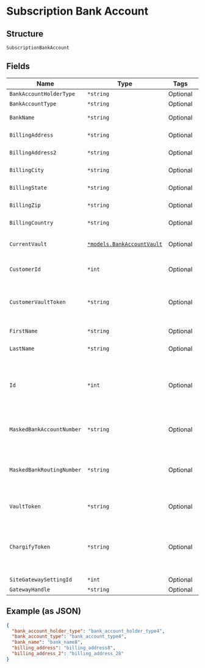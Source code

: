 
# Subscription Bank Account

## Structure

`SubscriptionBankAccount`

## Fields

| Name | Type | Tags | Description |
|  --- | --- | --- | --- |
| `BankAccountHolderType` | `*string` | Optional | Defaults to personal |
| `BankAccountType` | `*string` | Optional | Defaults to checking |
| `BankName` | `*string` | Optional | The bank where the account resides |
| `BillingAddress` | `*string` | Optional | The current billing street address for the bank account |
| `BillingAddress2` | `*string` | Optional | The current billing street address, second line, for the bank account |
| `BillingCity` | `*string` | Optional | The current billing address city for the bank account |
| `BillingState` | `*string` | Optional | The current billing address state for the bank account |
| `BillingZip` | `*string` | Optional | The current billing address zip code for the bank account |
| `BillingCountry` | `*string` | Optional | The current billing address country for the bank account |
| `CurrentVault` | [`*models.BankAccountVault`](../../doc/models/bank-account-vault.md) | Optional | The vault that stores the payment profile with the provided vault_token. |
| `CustomerId` | `*int` | Optional | The Chargify-assigned id for the customer record to which the bank account belongs |
| `CustomerVaultToken` | `*string` | Optional | (only for Authorize.Net CIM storage): the customerProfileId for the owner of the customerPaymentProfileId provided as the vault_token |
| `FirstName` | `*string` | Optional | The first name of the bank account holder |
| `LastName` | `*string` | Optional | The last name of the bank account holder |
| `Id` | `*int` | Optional | The Chargify-assigned ID of the stored bank account. This value can be used as an input to payment_profile_id when creating a subscription, in order to re-use a stored payment profile for the same customer |
| `MaskedBankAccountNumber` | `*string` | Optional | A string representation of the stored bank account number with all but the last 4 digits marked with X’s (i.e. ‘XXXXXXX1111’) |
| `MaskedBankRoutingNumber` | `*string` | Optional | A string representation of the stored bank routing number with all but the last 4 digits marked with X’s (i.e. ‘XXXXXXX1111’). payment_type will be bank_account |
| `VaultToken` | `*string` | Optional | The “token” provided by your vault storage for an already stored payment profile |
| `ChargifyToken` | `*string` | Optional | Token received after sending billing informations using chargify.js. This token will only be received if passed as a sole attribute of credit_card_attributes (i.e. tok_9g6hw85pnpt6knmskpwp4ttt) |
| `SiteGatewaySettingId` | `*int` | Optional | - |
| `GatewayHandle` | `*string` | Optional | - |

## Example (as JSON)

```json
{
  "bank_account_holder_type": "bank_account_holder_type4",
  "bank_account_type": "bank_account_type4",
  "bank_name": "bank_name8",
  "billing_address": "billing_address8",
  "billing_address_2": "billing_address_28"
}
```

